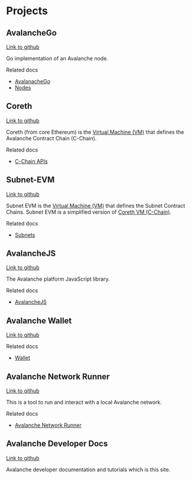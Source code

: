 # Projects

## AvalancheGo

[Link to github](https://github.com/ava-labs/avalanchego)

Go implementation of an Avalanche node.

Related docs

- [AvalanacheGo](../apis/avalanchego/README.md)
- [Nodes](../nodes/README.md)

## Coreth

[Link to github](https://github.com/ava-labs/coreth)

Coreth (from core Ethereum) is the [Virtual Machine (VM)](../subnets/README.md#virtual-machines) that defines the Avalanche Contract Chain (C-Chain).

Related docs

- [C-Chain APIs](../apis/avalanchego/apis/c-chain.md)

## Subnet-EVM

[Link to github](https://github.com/ava-labs/subnet-evm)

Subnet EVM is the [Virtual Machine (VM)](../subnets/README.md#virtual-machines) that defines the Subnet Contract Chains. Subnet EVM is a simplified version of [Coreth VM (C-Chain)](https://github.com/ava-labs/coreth).

Related docs

- [Subnets](../subnets/README.md)

## AvalancheJS

[Link to github](https://github.com/ava-labs/avalanchejs)

The Avalanche platform JavaScript library.

Related docs

- [AvalancheJS](../apis/avalanchejs/README.md)

## Avalanche Wallet

[Link to github](https://github.com/ava-labs/avalanche-wallet)

Related docs

- [Wallet](https://support.avax.network/en/collections/3391518-core)

## Avalanche Network Runner

[Link to github](https://github.com/ava-labs/avalanche-network-runner)

This is a tool to run and interact with a local Avalanche network.

Related docs

- [Avalanche Network Runner](../subnets/network-runner.md)

## Avalanche Developer Docs

[Link to github](https://github.com/ava-labs/avalanche-docs)

Avalanche developer documentation and tutorials which is this site.

